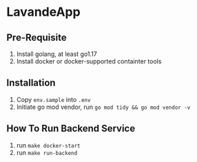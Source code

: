 # LavandeApp

## Pre-Requisite
1. Install golang, at least go1.17
2. Install docker or docker-supported containter tools

## Installation
1. Copy `env.sample` into `.env`
2. Initiate go mod vendor, run `go mod tidy && go mod vendor -v`

## How To Run Backend Service
1. run `make docker-start`
2. run `make run-backend`
